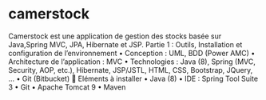 # camerstock
Camerstock est une application de gestion des stocks basée sur Java,Spring MVC, JPA, Hibernate et JSP.
Partie 1 : Outils, Installation et configuration de l’environnement
•	Conception : UML, BDD (Power AMC)
•	Architecture de l’application : MVC
•	Technologies : Java (8), Spring (MVC, Security, AOP, etc.), Hibernate, JSP/JSTL, 	HTML, CSS, Bootstrap, JQuery, … 
•	Git (Bitbucket)
	Eléments à installer 
•	Java (8)
•	IDE : Spring Tool Suite 3
•	Git
•	Apache Tomcat 9
•	Maven
